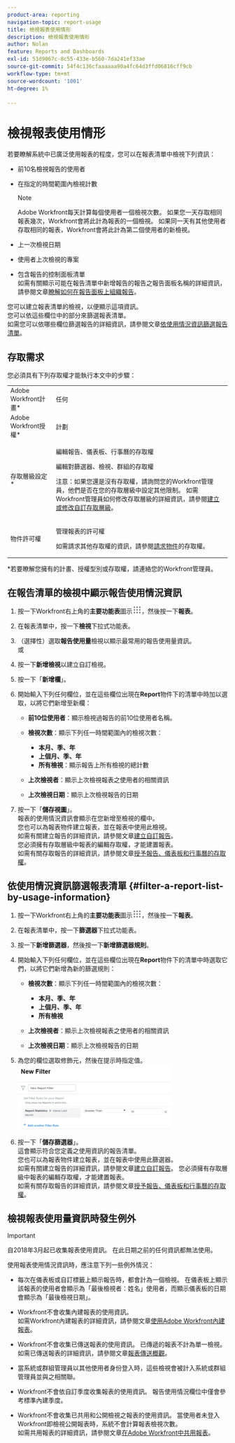 ```yaml
---
product-area: reporting
navigation-topic: report-usage
title: 檢視報表使用情形
description: 檢視報表使用情形
author: Nolan
feature: Reports and Dashboards
exl-id: 51d9067c-8c55-433e-b560-7da241ef33ae
source-git-commit: 54f4c136cfaaaaaa90a4fc64d3ffd06816cff9cb
workflow-type: tm+mt
source-wordcount: '1001'
ht-degree: 1%

---
```


# 檢視報表使用情形

<!--
<p data-mc-conditions="QuicksilverOrClassic.Draft mode">(NOTE: : *** DO NOT CHANGE, REMOVE, CHANGE LINK, RENAME THIS ARTICLE- IT IS LINKED TO THE PENDO GUIDE FOR THE MAIN REPORTS AREA***)</p>
-->

若要瞭解系統中已廣泛使用報表的程度，您可以在報表清單中檢視下列資訊：

* 前10名檢視報告的使用者
* 在指定的時間範圍內檢視計數

  >[!NOTE]
  >
  >Adobe Workfront每天計算每個使用者一個檢視次數。 如果您一天存取相同報表幾次，Workfront會將此計為報表的一個檢視。 如果同一天有其他使用者存取相同的報表，Workfront會將此計為第二個使用者的新檢視。

* 上一次檢視日期
* 使用者上次檢視的專案
* 包含報告的控制面板清單\
  如需有關顯示可能在報告清單中新增報告的報告之報告面板名稱的詳細資訊，請參閱文章[瞭解如何在報告面板上組織報告](../../../reports-and-dashboards/reports/report-usage/understand-how-organize-reports-dashboard.md)。

您可以建立報表清單的檢視，以便顯示這項資訊。\
您可以依這些欄位中的部分來篩選報表清單。\
如需您可以依哪些欄位篩選報告的詳細資訊，請參閱文章[依使用情況資訊篩選報告清單](#filter-a-report-list-by-usage-information)。

## 存取需求

您必須具有下列存取權才能執行本文中的步驟：

<table style="table-layout:auto"> 
 <col> 
 <col> 
 <tbody> 
  <tr> 
   <td role="rowheader">Adobe Workfront計畫*</td> 
   <td> <p>任何</p> </td> 
  </tr> 
  <tr> 
   <td role="rowheader">Adobe Workfront授權*</td> 
   <td> <p>計劃 </p> </td> 
  </tr> 
  <tr> 
   <td role="rowheader">存取層級設定*</td> 
   <td> <p>編輯報告、儀表板、行事曆的存取權</p> <p>編輯對篩選器、檢視、群組的存取權</p> <p>注意：如果您還是沒有存取權，請詢問您的Workfront管理員，他們是否在您的存取層級中設定其他限制。 如需Workfront管理員如何修改存取層級的詳細資訊，請參閱<a href="../../../administration-and-setup/add-users/configure-and-grant-access/create-modify-access-levels.md" class="MCXref xref">建立或修改自訂存取層級</a>。</p> </td> 
  </tr> 
  <tr> 
   <td role="rowheader">物件許可權</td> 
   <td> <p>管理報表的許可權</p> <p>如需請求其他存取權的資訊，請參閱<a href="../../../workfront-basics/grant-and-request-access-to-objects/request-access.md" class="MCXref xref">請求物件</a>的存取權。</p> </td> 
  </tr> 
 </tbody> 
</table>

&#42;若要瞭解您擁有的計畫、授權型別或存取權，請連絡您的Workfront管理員。

## 在報告清單的檢視中顯示報告使用情況資訊

1. 按一下Workfront右上角的&#x200B;**主要功能表**&#x200B;圖示![](assets/main-menu-icon.png)，然後按一下&#x200B;**報表**。

1. 在報表清單中，按一下&#x200B;**檢視**&#x200B;下拉式功能表。
1. （選擇性）選取&#x200B;**報告使用量**&#x200B;檢視以顯示最常用的報告使用量資訊。\
   或

1. 按一下&#x200B;**新增檢視**&#x200B;以建立自訂檢視。
1. 按一下「**新增欄**」。
1. 開始輸入下列任何欄位，並在這些欄位出現在&#x200B;**Report**&#x200B;物件下的清單中時加以選取，以將它們新增至新欄：

   * **前10位使用者**：顯示檢視過報告的前10位使用者名稱。
   * **檢視次數**：顯示下列任一時間範圍內的檢視次數：

      * **本月、季、年**
      * **上個月、季、年**
      * **所有檢視**：顯示報告上所有檢視的總計數

   * **上次檢視者**：顯示上次檢視報表之使用者的相關資訊
   * **上次檢視日期**：顯示上次檢視報告的日期

1. 按一下「**儲存視圖**」。\
   報表的使用情況資訊會顯示在您新增至檢視的欄中。\
   您也可以為報表物件建立報表，並在報表中使用此檢視。\
   如需有關建立報告的詳細資訊，請參閱文章[建立自訂報告](../../../reports-and-dashboards/reports/creating-and-managing-reports/create-custom-report.md)。\
   您必須擁有存取層級中報表的編輯存取權，才能建置報表。\
   如需有關存取報告的詳細資訊，請參閱文章[授予報告、儀表板和行事曆的存取權](../../../administration-and-setup/add-users/configure-and-grant-access/grant-access-reports-dashboards-calendars.md)。

## 依使用情況資訊篩選報表清單 {#filter-a-report-list-by-usage-information}

1. 按一下Workfront右上角的&#x200B;**主要功能表**&#x200B;圖示![](assets/main-menu-icon.png)，然後按一下&#x200B;**報表**。
1. 在報表清單中，按一下&#x200B;**篩選器**&#x200B;下拉式功能表。
1. 按一下&#x200B;**新增篩選器**，然後按一下&#x200B;**新增篩選器規則**。
1. 開始輸入下列任何欄位，並在這些欄位出現在&#x200B;**Report**&#x200B;物件下的清單中時選取它們，以將它們新增為新的篩選規則：

   * **檢視次數**：顯示下列任一時間範圍內的檢視次數：

      * **本月、季、年**
      * **上個月、季、年**
      * **所有檢視**

   * **上次檢視者**：顯示上次檢視報表之使用者的相關資訊
   * **上次檢視日期**：顯示上次檢視報告的日期

1. 為您的欄位選取修飾元，然後在提示時指定值。\
   ![](assets/qs-report-usage-filter-statistics-350x150.png)

1. 按一下「**儲存篩選器**」。\
   這會顯示符合您定義之使用資訊的報告清單。\
   您也可以為報表物件建立報表，並在報表中使用此篩選器。\
   如需有關建立報告的詳細資訊，請參閱文章[建立自訂報告](../../../reports-and-dashboards/reports/creating-and-managing-reports/create-custom-report.md)。 您必須擁有存取層級中報表的編輯存取權，才能建置報表。\
   如需有關存取報告的詳細資訊，請參閱文章[授予報告、儀表板和行事曆的存取權](../../../administration-and-setup/add-users/configure-and-grant-access/grant-access-reports-dashboards-calendars.md)。

## 檢視報表使用量資訊時發生例外

>[!IMPORTANT]
>
>自2018年3月起已收集報表使用資訊。 在此日期之前的任何資訊都無法使用。

使用報表使用情況資訊時，應注意下列一些例外情況：

* 每次在儀表板或自訂標籤上顯示報告時，都會計為一個檢視。 在儀表板上顯示該報表的使用者會顯示為「最後檢視者：姓名」使用者，而顯示儀表板的日期會顯示為「最後檢視日期」。
* Workfront不會收集內建報表的使用資訊。\
  如需Workfront內建報表的詳細資訊，請參閱文章[使用Adobe Workfront內建報表](../../../reports-and-dashboards/reports/using-built-in-reports/use-workfront-built-in-reports.md)。

* Workfront不會收集已傳送報表的使用資訊。 已傳遞的報表不計為單一檢視。\
  如需已傳送報表的詳細資訊，請參閱文章[報表傳送概觀](../../../reports-and-dashboards/reports/creating-and-managing-reports/set-up-report-deliveries.md)。

* 當系統或群組管理員以其他使用者身份登入時，這些檢視會被計入系統或群組管理員並與之相關聯。
* Workfront不會依自訂季度收集報表的使用資訊。 報告使用情況欄位中僅會參考標準內建季度。
* Workfront不會收集已共用和公開檢視之報表的使用資訊。 當使用者未登入Workfront即檢視公開報表時，系統不會計算報表檢視次數。\
  如需共用報表的詳細資訊，請參閱文章[在Adobe Workfront中共用報表](../../../reports-and-dashboards/reports/creating-and-managing-reports/share-report.md)。
